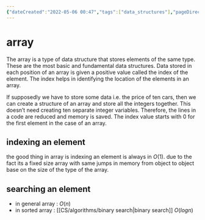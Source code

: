 ```yaml
---
{"dateCreated":"2022-05-06 00:47","tags":["data_structures"],"pageDirection":"ltr","dg-publish":true,"permalink":"/cs/data-structures/array/","dgPassFrontmatter":true}
---
```



# array
The array is a type of data structure that stores elements of the same type. These are the most basic and fundamental data structures. Data stored in each position of an array is given a positive value called the index of the element. The index helps in identifying the location of the elements in an array.

If supposedly we have to store some data i.e. the price of ten cars, then we can create a structure of an array and store all the integers together. This doesn’t need creating ten separate integer variables. Therefore, the lines in a code are reduced and memory is saved. The index value starts with 0 for the first element in the case of an array.

## indexing an element 
the good thing in array is indexing an element is always in $O(1)$. due to the fact its a fixed size array with same jumps in memory from object to object base on the size of the type of the array.

## searching an element
* in general array : $O(n)$
* in sorted array : [[CS/algorithms/binary search\|binary search]] $O(logn)$

